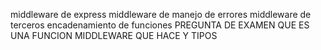middleware de express
middleware de manejo de errores
middleware de terceros
encadenamiento de funciones
PREGUNTA DE EXAMEN QUE ES UNA FUNCION MIDDLEWARE QUE HACE Y TIPOS